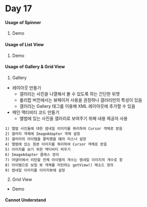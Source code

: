 # Day 17

#### Usage of Spinner
1. Demo

#### Usage of List View
1. Demo

#### Usage of Gallery & Grid View
1. Gallery
  - 레이아웃 만들기
    + 갤러리는 사진을 나열해서 볼 수 있도록 하는 간단한 위젯
    + 롤리팝 버전에서는 뷰페이저 사용을 권장하나 갤러리만의 특성이 있음
    + 갤러리는 Gallery 태그를 이용해 XML 레이아웃에 추가할 수 있음
  - 메인 액티비티 코드 만들기
    + 앨범에 있는 사진을 갤러리로 보여주기 위해 내용 제공자 사용
  ```
  1) 앨범 사진들에 대한 썸네일 이미지를 쿼리하여 Cursor 객체로 받음
  2) 갤러리 객체에 ImageAdapter 객체 설정
  3) 갤러리의 아이템을 클릭했을 떄의 리스너 설정
  4) 앨범에 있는 원본 이미지를 쿼리하여 Cursor 객체로 받음
  5) 이미지를 보기 위한 액티비티 띄우기
  6) ImageAdapter 클래스 정의
  7) 어댑터에서 리턴할 전체 아이템의 개수는 썸네일 이미지의 개수로 함
  8) 아이템으로 보일 뷰 객체를 리턴하는 getView() 메소드 정의
  9) 썸네일 이미지를 이미지뷰에 설정
  ```
2. Grid View
  - Demo

#### Cannot Understand
